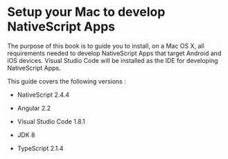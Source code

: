 # Setup your Mac to develop NativeScript Apps

The purpose of this book is to guide you to install, on a Mac OS X, all requirements needed to develop NativeScript Apps that target Android and iOS devices. Visual Studio Code will be installed as the IDE for developing NativeScript Apps.

This guide covers the following versions :

* NativeScript 2.4.4

* Angular 2.2

* Visual Studio Code 1.8.1

* JDK 8

* TypeScript 2.1.4



